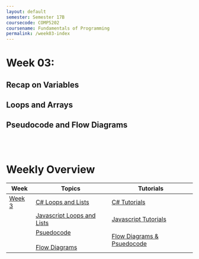 ```yaml
---
layout: default
semester: Semester 17B
coursecode: COMP5202
coursename: Fundamentals of Programming
permalink: /week03-index
---
```


# Week 03:
## Recap on Variables
## Loops and Arrays
## Pseudocode and Flow Diagrams

<br><br>

# Weekly Overview

| Week | Topics | Tutorials|
| --- | --- | --- |
| <a href="./week03-index.html" class="btn btn-default">Week 3</a> | <a href="./week03-csharp.html" class="btn btn-primary">C# Loops and Lists</a> | <a href="./week03-csharp-tutorials.html" class="btn btn-success">C# Tutorials</a> |
| | <a href="./week03-javascript.html" class="btn btn-primary">Javascript Loops and Lists</a> | <a href="./week03-Javascript-tutorials.html" class="btn btn-success">Javascript Tutorials</a> |
| | <a href="./week03-psuedocode.html" class="btn btn-primary">Psuedocode</a> <br><br> <a href="./week03-flowdiagrams.html" class="btn btn-primary">Flow Diagrams</a> | <a href="./week03-flowdiagrams-tutorials.html" class="btn btn-success">Flow Diagrams & Psuedocode</a> |